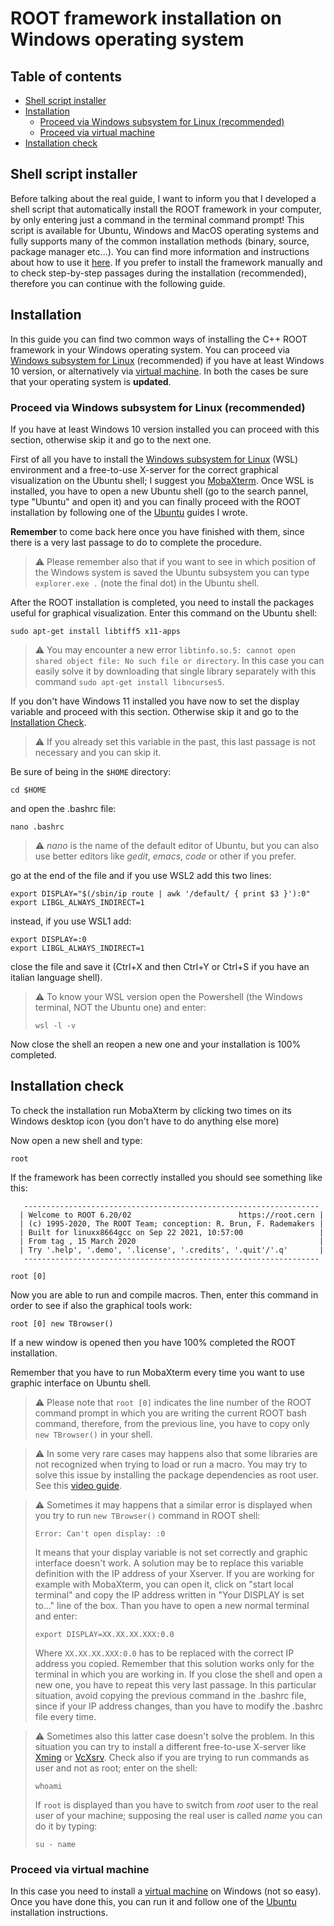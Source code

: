 # ROOT framework installation on Windows operating system

## Table of contents
- [Shell script installer](#shell-script-installer)
- [Installation](#installation)
  - [Proceed via Windows subsystem for Linux (recommended)](#proceed-via-windows-subsystem-for-linux-recommended)
  - [Proceed via virtual machine](#proceed-via-virtual-machine)
- [Installation check](#installation-check)

## Shell script installer

Before talking about the real guide, I want to inform you that I developed a shell script that automatically install the ROOT framework in your computer, by only entering just a command in the terminal command prompt! This script is available for Ubuntu, Windows and MacOS operating systems and fully supports many of the common installation methods (binary, source, package manager etc...). You can find more information and instructions about how to use it [here](https://github.com/JustWhit3/root-framework-installer). If you prefer to install the framework manually and to check step-by-step passages during the installation (recommended), therefore you can continue with the following guide.

## Installation

In this guide you can find two common ways of installing the C++ ROOT framework in your Windows operating system. You can proceed via [Windows subsystem for Linux](https://ubuntu.com/wsl) (recommended) if you have at least Windows 10 version, or alternatively via [virtual machine](https://www.virtualbox.org/). In both the cases be sure that your operating system is **updated**.

### Proceed via Windows subsystem for Linux (recommended)

If you have at least Windows 10 version installed you can proceed with this section, otherwise skip it and go to the next one. 

First of all you have to install the [Windows subsystem for Linux](https://ubuntu.com/wsl) (WSL) environment and a free-to-use X-server for the correct graphical visualization on the Ubuntu shell; I suggest you [MobaXterm](https://mobaxterm.mobatek.net/). Once WSL is installed, you have to open a new Ubuntu shell (go to the search pannel, type "Ubuntu" and open it) and you can finally proceed with the ROOT installation by following one of the [Ubuntu](https://github.com/JustWhit3/useful-guides/blob/main/ROOT/Installation/Ubuntu.md) guides I wrote. 

**Remember** to come back here once you have finished with them, since there is a very last passage to do to complete the procedure.

> :warning: Please remember also that if you want to see in which position of the Windows system is saved the Ubuntu subsystem you can type `explorer.exe .` (note the final dot) in the Ubuntu shell.

After the ROOT installation is completed, you need to install the packages useful for graphical visualization. Enter this command on the Ubuntu shell:

```shell
sudo apt-get install libtiff5 x11-apps
```

> :warning: You may encounter a new error `libtinfo.so.5: cannot open shared object file: No such file or directory`. In this case you can easily solve it by downloading that single library separately with this command `sudo apt-get install libncurses5`.

If you don't have Windows 11 installed you have now to set the display variable and proceed with this section. Otherwise skip it and go to the [Installation Check](#installation-check).

> :warning: If you already set this variable in the past, this last passage is not necessary and you can skip it.

Be sure of being in the `$HOME` directory:

```shell
cd $HOME
```

and open the .bashrc file:

```shell
nano .bashrc
```

> :warning: *nano* is the name of the default editor of Ubuntu, but you can also use better editors like *gedit*, *emacs*, *code* or other if you prefer.

go at the end of the file and if you use WSL2 add this two lines:

```shell
export DISPLAY="$(/sbin/ip route | awk '/default/ { print $3 }'):0"
export LIBGL_ALWAYS_INDIRECT=1
```

instead, if you use WSL1 add:

```shell
export DISPLAY=:0
export LIBGL_ALWAYS_INDIRECT=1
```

close the file and save it (Ctrl+X and then Ctrl+Y or Ctrl+S if you have an italian language shell).

> :warning: To know your WSL version open the Powershell (the Windows terminal, NOT the Ubuntu one) and enter:
> ```shell
> wsl -l -v
> ```

Now close the shell an reopen a new one and your installation is 100% completed. 

## Installation check
To check the installation run MobaXterm by clicking two times on its Windows desktop icon (you don't have to do anything else more)

Now open a new shell and type:

```shell
root
```

If the framework has been correctly installed you should see something like this:

```shell
   ------------------------------------------------------------------
  | Welcome to ROOT 6.20/02                        https://root.cern |
  | (c) 1995-2020, The ROOT Team; conception: R. Brun, F. Rademakers |
  | Built for linuxx8664gcc on Sep 22 2021, 10:57:00                 |
  | From tag , 15 March 2020                                         |
  | Try '.help', '.demo', '.license', '.credits', '.quit'/'.q'       |
   ------------------------------------------------------------------

root [0] 
```

Now you are able to run and compile macros. Then, enter this command in order to see if also the graphical tools work:

```shell
root [0] new TBrowser()
```

If a new window is opened then you have 100% completed the ROOT installation.

Remember that you have to run MobaXterm every time you want to use graphic interface on Ubuntu shell.

> :warning: Please note that `root [0]` indicates the line number of the ROOT command prompt in which you are writing the current ROOT bash command, therefore, from the previous line, you have to copy only `new TBrowser()` in your shell.

> :warning: In some very rare cases may happens also that some libraries are not recognized when trying to load or run a macro. You may try to solve this issue by installing the package dependencies as root user. See this [video guide](https://www.youtube.com/watch?v=nkKxNBuqsB0&t=186s).

> :warning: Sometimes it may happens that a similar error is displayed when you try to run `new TBrowser()` command in ROOT shell:
> ```shell
> Error: Can't open display: :0
> ```
> It means that your display variable is not set correctly and graphic interface doesn't work. A solution may be to replace this variable definition with the IP address of your Xserver. If you are working for example with MobaXterm, you can open it, click on "start local terminal" and copy the IP address written in "Your DISPLAY is set to..." line of the box. Than you have to open a new normal terminal and enter:
> ```shell
> export DISPLAY=XX.XX.XX.XXX:0.0
> ```
> Where `XX.XX.XX.XXX:0.0` has to be replaced with the correct IP address you copied. Remember that this solution works only for the terminal in which you are working in. If you close the shell and open a new one, you have to repeat this very last passage. In this particular situation, avoid copying the previous command in the .bashrc file, since if your IP address changes, than you have to modify the .bashrc file every time.

> :warning: Sometimes also this latter case doesn't solve the problem. In this situation you can try to install a different free-to-use X-server like [Xming](https://sourceforge.net/projects/xming/) or [VcXsrv](https://sourceforge.net/projects/vcxsrv/). 
> Check also if you are trying to run commands as user and not as root; enter on the shell:
> ```shell
> whoami
> ```
> If `root` is displayed than you have to switch from *root* user to the real user of your machine; supposing the real user is called *name* you can do it by typing:
> ```shell
> su - name
> ```

### Proceed via virtual machine

In this case you need to install a [virtual machine](https://www.virtualbox.org/) on Windows (not so easy). Once you have done this, you can run it and follow one of the [Ubuntu](https://github.com/JustWhit3/useful-guides/blob/main/ROOT/Installation/Ubuntu.md) installation instructions.
